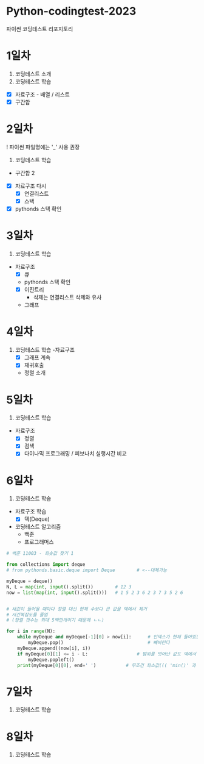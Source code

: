 # Python-codingtest-2023
파이썬 코딩테스트 리포지토리

# 1일차
1. 코딩테스트 소개
2. 코딩테스트 학습
  - [x] 자료구조 - 배열 / 리스트
  - [x] 구간합
  
# 2일차
! 파이썬 파일명에는 '_' 사용 권장

1. 코딩테스트 학습
  - 구간합 2
  - [x] 자료구조 다시
    - [x] 연결리스트
    - [x] 스택
  - [x] pythonds 스택 확인

# 3일차
 1. 코딩테스트 학습
  - 자료구조
    - [x] 큐
    - pythonds 스택 확인
    - [x] 이진트리
      - 삭제는 연결리스트 삭제와 유사
    - 그래프

  # 4일차
1. 코딩테스트 학습
  -자료구조
    - [x] 그래프 계속
    - [x] 재귀호출
    - 정렬 소개

# 5일차
1. 코딩테스트 학습
  - 자료구조
    - [x] 정렬
    - [x] 검색
    - [x] 다이나믹 프로그래밍 / 피보나치 실행시간 비교

# 6일차
1. 코딩테스트 학습
  - 자료구조 학습
    - [x] 덱(Deque)
  - 코딩테스트 알고리즘
    - 백준
    - 프로그래머스

```python
# 백준 11003 - 최솟값 찾기 1

from collections import deque
# from pythonds.basic.deque import Deque        # <--대체가능

myDeque = deque()
N, L = map(int, input().split())        # 12 3
now = list(map(int, input().split()))   # 1 5 2 3 6 2 3 7 3 5 2 6


# 새값이 들어올 때마다 정렬 대신 현재 수보다 큰 값을 덱에서 제거
# 시간복잡도를 줄임
# (정렬 갯수는 최대 5백만개이기 때문에 ㄴㄴ)

for i in range(N):
    while myDeque and myDeque[-1][0] > now[i]:      # 인덱스가 현재 들어있는 값보다 크면 
        myDeque.pop()                               # 빼버린다
    myDeque.append((now[i], i))
    if myDeque[0][1] <= i - L:                  # 범위를 벗어난 값도 덱에서 제거
        myDeque.popleft()
    print(myDeque[0][0], end=' ')           # 무조건 최소값((( 'min()' 과 동일)))
```

# 7일차
1. 코딩테스트 학습

# 8일차
1. 코딩테스트 학습